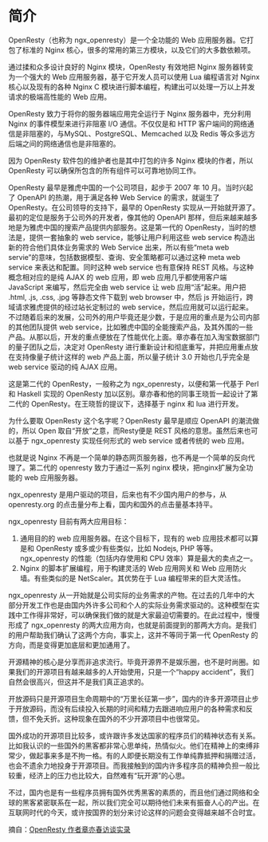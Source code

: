 # 简介

OpenResty（也称为 ngx_openresty）是一个全功能的 Web 应用服务器。它打包了标准的 Nginx 核心，很多的常用的第三方模块，以及它们的大多数依赖项。

通过揉和众多设计良好的 Nginx 模块，OpenResty 有效地把 Nginx 服务器转变为一个强大的 Web 应用服务器，基于它开发人员可以使用 Lua 编程语言对 Nginx 核心以及现有的各种 Nginx C 模块进行脚本编程，构建出可以处理一万以上并发请求的极端高性能的 Web 应用。

OpenResty 致力于将你的服务器端应用完全运行于 Nginx 服务器中，充分利用 Nginx 的事件模型来进行非阻塞 I/O 通信。不仅仅是和 HTTP 客户端间的网络通信是非阻塞的，与MySQL、PostgreSQL、Memcached 以及 Redis 等众多远方后端之间的网络通信也是非阻塞的。

因为 OpenResty 软件包的维护者也是其中打包的许多 Nginx 模块的作者，所以 OpenResty 可以确保所包含的所有组件可以可靠地协同工作。

OpenResty 最早是雅虎中国的一个公司项目，起步于 2007 年 10 月。当时兴起了 OpenAPI 的热潮，用于满足各种 Web Service 的需求，就诞生了 OpenResty。在公司领导的支持下，最早的 OpenResty 实现从一开始就开源了。最初的定位是服务于公司外的开发者，像其他的 OpenAPI 那样，但后来越来越多地是为雅虎中国的搜索产品提供内部服务。这是第一代的 OpenResty，当时的想法是，提供一套抽象的 web service，能够让用户利用这些 web service 构造出新的符合他们具体业务需求的 Web Service 出来，所以有些“meta web servie”的意味，包括数据模型、查询、安全策略都可以通过这种 meta web service 来表达和配置。同时这种 web service 也有意保持 REST 风格。与这种概念相对应的是纯 AJAX 的 web 应用，即 web 应用几乎都使用客户端 JavaScript 来编写，然后完全由 web service 让 web 应用“活”起来。用户把 .html, .js, .css, .jpg 等静态文件下载到 web browser 中，然后 js 开始运行，跨域请求雅虎提供的经过站长定制过的 web service，然后应用就可以运行起来。不过随着后来的发展，公司外的用户毕竟还是少数，于是应用的重点是为公司内部的其他团队提供 web service，比如雅虎中国的全能搜索产品，及其外围的一些产品。从那以后，开发的重点便放在了性能优化上面。章亦春在加入淘宝数据部门的量子团队之后，决定对 OpenResty 进行重新设计和彻底重写，并把应用重点放在支持像量子统计这样的 web 产品上面，所以量子统计 3.0 开始也几乎完全是 web service 驱动的纯 AJAX 应用。

这是第二代的 OpenResty，一般称之为 ngx_openresty，以便和第一代基于 Perl 和 Haskell 实现的 OpenResty 加以区别。章亦春和他的同事王晓哲一起设计了第二代的 OpenResty。在王晓哲的提议下，选择基于 nginx 和 lua 进行开发。

为什么要取 OpenResty 这个名字呢？OpenResty 最早是顺应 OpenAPI 的潮流做的，所以 Open 取自“开放”之意，而Resty便是 REST 风格的意思。虽然后来也可以基于 ngx_openresty 实现任何形式的 web service 或者传统的 web 应用。

也就是说 Nginx 不再是一个简单的静态网页服务器，也不再是一个简单的反向代理了。第二代的 openresty 致力于通过一系列 nginx 模块，把nginx扩展为全功能的 web 应用服务器。

ngx_openresty 是用户驱动的项目，后来也有不少国内用户的参与，从 openresty.org 的点击量分布上看，国内和国外的点击量基本持平。

ngx_openresty 目前有两大应用目标：

1. 通用目的的 web 应用服务器。在这个目标下，现有的 web 应用技术都可以算是和 OpenResty 或多或少有些类似，比如 Nodejs, PHP 等等。ngx_openresty 的性能（包括内存使用和 CPU 效率）算是最大的卖点之一。
2. Nginx 的脚本扩展编程，用于构建灵活的 Web 应用网关和 Web 应用防火墙。有些类似的是 NetScaler。其优势在于 Lua 编程带来的巨大灵活性。

ngx_openresty 从一开始就是公司实际的业务需求的产物。在过去的几年中的大部分开发工作也是由国内外许多公司和个人的实际业务需求驱动的。这种模型在实践中工作得非常好，可以确保我们做的就是大家最迫切需要的。在此过程中，慢慢形成了 ngx_openresty 的两大应用方向，也就是前面提到的那两大方向。是我们的用户帮助我们确认了这两个方向，事实上，这并不等同于第一代 OpenResty 的方向，而是变得更加底层和更加通用了。

开源精神的核心是分享而非追求流行。毕竟开源界不是娱乐圈，也不是时尚圈。如果我们的开源项目有越来越多的人开始使用，只是一个“happy accident”，我们自然会很高兴，但这并不是我们真正追求的。

开放源码只是开源项目生命周期中的“万里长征第一步”，国内的许多开源项目止步于开放源码，而没有后续投入长期的时间和精力去跟进响应用户的各种需求和反馈，但不免夭折。这种现象在国外的不少开源项目中也很常见。

国外成功的开源项目比较多，或许跟许多发达国家的程序员们的精神状态有关系。比如我认识的一些国外的黑客都非常心思单纯，热情似火。他们在精神上的束缚非常少，做起事来多是不拘一格。有的人即便长期没有工作单纯靠抵押和捐赠过活，也会不遗余力地投身于开源项目。而我接触到的国内许多程序员的精神负担一般比较重，经济上的压力也比较大，自然难有“玩开源”的心思。

不过，国内也是有一些程序员拥有国外优秀黑客的素质的，而且他们通过网络和全球的黑客紧密联系在一起，所以我们完全可以期待他们未来有振奋人心的产出。在互联网时代的今天，或许按国界的划分来讨论这样的问题会变得越来越不合时宜。

摘自：[OpenResty 作者章亦春访谈实录](http://www.oschina.net/question/28_60461)
